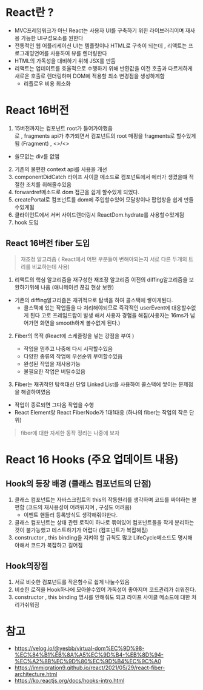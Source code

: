 # React란 ? 
- MVC프레임워크가 아닌 React는 사용자 UI를 구축하기 위한 라이브러리이며 재사용 가능한 UI구성요소를 원한다
- 전통적인 웹 어플리케이션 UI는 템플릿이나 HTML로 구축이 되는데 , 리액트는 프로그래밍언어를 사용하여 뷰를 렌더링한다 
- HTML의 가독성을 대비하기 위해 JSX를 만듬
- 리액트는 업데이트를 효율적으로 수행하기 위해 반환값을 이전 호출과 다르게하게 새로운 호출로 렌더링하며 DOM에 적용할 최소 변경점을 생성하게함
   - 리플로우 비용 최소화



# React 16버전 
1. 15버전까지는 컴포넌트 root가 들어가야했음 <div>로 , fragments api가 추가되면서 컴포넌트의 root 매핑을 fragments로 할수있게됨 (Fragment) , <>/<>
  - 쓸모없는 div를 없앰
2. 기존의 불편한 context api를 사용을 개선
3. componentDidCatch 라이프 사이클 메소드로  컴포넌트에서 에러가 생겼을떄 적절한 조치를 취해줄수있음
4. forwardref메소드로 dom 접근을 쉽게 할수있게 되었다.
5. createPortal로 컴포넌트를 dom에 주입할수있어 모달창이나 팝업창을 쉽게 만들수있게됨
6. 클라이언트에서 서버 사이드렌더링시 ReactDom.hydrate를 사용할수있게됨
7. hook 도입


## React 16버전 fiber 도입
> 재조정 알고리즘 ( React에서 어떤 부분들이 변해야되는지 서로 다른 두개의 트리를 비교하는데 사용)
1. 리액트의 핵심 알고리즘을 재구성한 재조정 알고리즘 이전의 diffing알고리즘을 보완하기위해 나옴 (애니메이션 끊김 현상 보완)
  - 기존의 diffing알고리즘은 재귀적으로 탐색을 하여 콜스택에 쌓이게된다. 
    - 콜스택에 있는 작업들을 다 처리해야되므로 즉각적인 userEvent에 대응할수없게 된다 고로 프레임드랍이 발생 해서 사용자 경험을 해침(사용자는 16ms가 넘어가면 화면을 smooth하게 볼수없게 된다.)
  
2. Fiber의 목적 (React에 스케줄링을 넣는 강점을 부여 )
   - 작업을 멈추고 나중에 다시 시작할수있음
   - 다양한 종류의 작업에 우선순위 부여할수있음
   - 완성된 작업을 재사용가능
   - 불필요한 작업은 버릴수있음

3. Fiber는 재귀적인 탐색대신 단일 Linked List를 사용하여 콜스택에 쌓이는 문제점을 해결하여였음
  - 작업이 종료되면 그다음 작업을 수행
  - React Element랑 React FiberNode가 1대1대응 (하나의 fiber는 작업의 작은 단위)

> fiber에 대한 자세한 동작 정리는 나중에 보자


# React 16 Hooks  (주요 업데이트 내용)

## Hook의 등장  배경 (클래스 컴포넌트의 단점)
1. 클래스 컴포넌트는 자바스크립트의 this의 작동원리를 생각하며 코드를 짜야하는 불편함 (코드의 재사용성이 어려워지며 , 구성도 어려움)
   - 이벤트 핸들러 등록방식도 생각해줘야한다.
2. 클래스 컴포넌트는 상태 관련 로직이 하나로 묶여있어 컴포넌트들을 작게 분리하는것이 불가능했고 테스트하기가 어렵다 (컴포넌트가 복잡해짐)
3. constructor , this binding을 지켜야 할 규칙도 많고 LifeCycle메소드도 명시해야해서  코드가 복잡하고 길어짐

## Hook의장점
1. 서로 비슷한 컴포넌트를 작은함수로 쉽게 나눌수있음
2. 비슷한 로직을 Hook하나에 모아쓸수있어 가독성이 좋아지며 코드관리가 쉬워진다. 
3. constructor , this binding 명시를 안해줘도 되고  라이프 사이클 메소드에 대한 처리가쉬워짐



# 참고 
- https://velog.io/@yesbb/virtual-dom%EC%9D%98-%EC%84%B1%EB%8A%A5%EC%9D%B4-%EB%8D%94-%EC%A2%8B%EC%9D%80%EC%9D%B4%EC%9C%A0
- https://immigration9.github.io/react/2021/05/29/react-fiber-architecture.html
- https://ko.reactjs.org/docs/hooks-intro.html